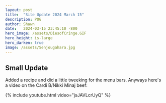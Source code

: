 ```yaml
---
layout: post
title:  "Site Update 2024 March 15"
description: POG
author: Shawn
date:   2024-03-15 23:45:10 -800
hero_image: /assets/DiesofCringe.GIF
hero_height: is-large
hero_darken: true
image: /assets/Senjougahara.jpg
---
```


## Small Update

Added a recipe and did a little tweeking for the menu bars. Anyways here's a video on the Cardi B/Nikki Minaj beef:

{% include youtube.html video="jsJAVLcrUyQ" %}